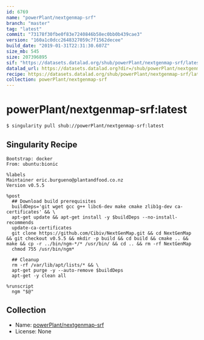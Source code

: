 ```yaml
---
id: 6769
name: "powerPlant/nextgenmap-srf"
branch: "master"
tag: "latest"
commit: "73178f30fbe0f83e7240846b58ec0bb0b439cae3"
version: "160a1c0dcc2648327059c7f1562decee"
build_date: "2019-01-31T22:31:30.607Z"
size_mb: 545
size: 207396895
sif: "https://datasets.datalad.org/shub/powerPlant/nextgenmap-srf/latest/2019-01-31-73178f30-160a1c0d/160a1c0dcc2648327059c7f1562decee.simg"
datalad_url: https://datasets.datalad.org?dir=/shub/powerPlant/nextgenmap-srf/latest/2019-01-31-73178f30-160a1c0d/
recipe: https://datasets.datalad.org/shub/powerPlant/nextgenmap-srf/latest/2019-01-31-73178f30-160a1c0d/Singularity
collection: powerPlant/nextgenmap-srf
---
```


# powerPlant/nextgenmap-srf:latest

```bash
$ singularity pull shub://powerPlant/nextgenmap-srf:latest
```

## Singularity Recipe

```singularity
Bootstrap: docker
From: ubuntu:bionic

%labels
Maintainer eric.burgueno@plantandfood.co.nz
Version v0.5.5

%post
  ## Download build prerequisites
  buildDeps='git wget gcc g++ libc6-dev make cmake zlib1g-dev ca-certificates' && \
  apt-get update && apt-get install -y $buildDeps --no-install-recommends
  update-ca-certificates
  git clone https://github.com/Cibiv/NextGenMap.git && cd NextGenMap && git checkout v0.5.5 && mkdir -p build && cd build && cmake .. && make && cp -r ../bin/ngm-*/* /usr/bin/ && cd .. && rm -rf NextGenMap
  chmod 755 /usr/bin/ngm*

  ## Cleanup
  rm -rf /var/lib/apt/lists/* && \
  apt-get purge -y --auto-remove $buildDeps 
  apt-get -y clean all

%runscript
  ngm "$@"
```

## Collection

 - Name: [powerPlant/nextgenmap-srf](https://github.com/powerPlant/nextgenmap-srf)
 - License: None

